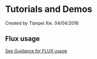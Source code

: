 # Tutorials and Demos
Created by Tianpei Xie. 04/04/2016

## Flux usage
[See Guidance for FLUX usage](https://github.com/HeroResearchGroup/TianpeiResearch/tree/master/Demo_Tutorials/flux)


